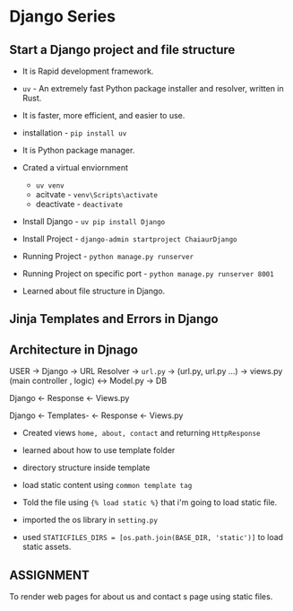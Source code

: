 # Django Series

## Start a Django project and file structure

- It is Rapid development framework.
- `uv` - An extremely fast Python package installer and resolver, written in Rust.
- It is faster, more efficient, and easier to use.
- installation - `pip install uv`
- It is Python package manager.
- Crated a virtual enviornment
    -  `uv venv`
    - acitvate - `venv\Scripts\activate`
    - deactivate - `deactivate`

- Install Django - `uv pip install Django`
- Install Project - `django-admin startproject ChaiaurDjango`
- Running Project - `python manage.py runserver `
- Running Project on specific port - `python manage.py runserver 8001`
- Learned about file structure in Django.


## Jinja Templates and Errors in Django

**Architecture in Djnago**
---

USER -> Django -> URL Resolver -> `url.py` -> (url.py, url.py ...) -> views.py (main controller , logic) <-> Model.py -> DB

Django <-  Response <- Views.py

Django <- Templates- <-  Response <- Views.py

- Created views `home, about, contact` and returning `HttpResponse`

- learned about how to use template folder
- directory structure inside template
- load static content using `common template tag`
- Told the file using `{% load static %}`  that i'm going to load static file.
- imported the os library in `setting.py`
- used `STATICFILES_DIRS = [os.path.join(BASE_DIR, 'static')]` to load static assets.

ASSIGNMENT
---
To render web pages for about us and contact s page using static files.